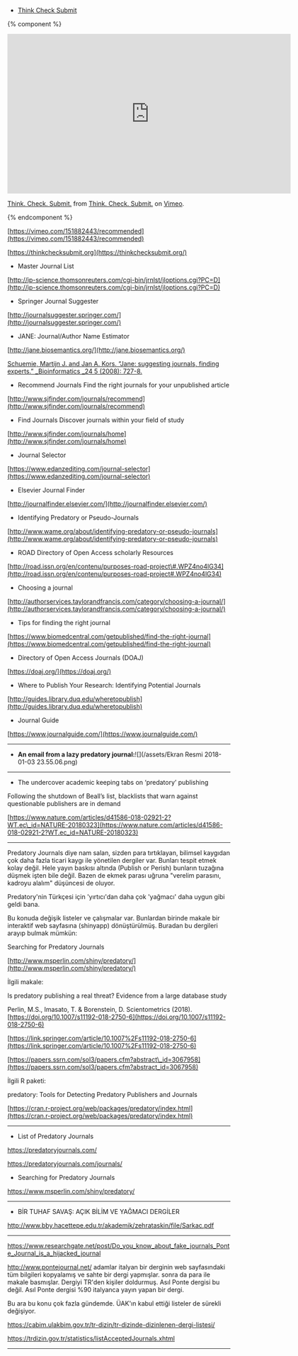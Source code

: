 * [Think Check Submit](https://thinkchecksubmit.org/)

{% component %}
<iframe src="https://player.vimeo.com/video/151882443" width="640" height="360" frameborder="0" webkitallowfullscreen mozallowfullscreen allowfullscreen></iframe>
<p><a href="https://vimeo.com/151882443">Think. Check. Submit.</a> from <a href="https://vimeo.com/user47851286">Think. Check. Submit.</a> on <a href="https://vimeo.com">Vimeo</a>.</p>
{% endcomponent %}


[https://vimeo.com/151882443/recommended](https://vimeo.com/151882443/recommended)

[https://thinkchecksubmit.org](https://thinkchecksubmit.org/)

* Master Journal List

[http://ip-science.thomsonreuters.com/cgi-bin/jrnlst/jloptions.cgi?PC=D](http://ip-science.thomsonreuters.com/cgi-bin/jrnlst/jloptions.cgi?PC=D)

* Springer Journal Suggester

[http://journalsuggester.springer.com/](http://journalsuggester.springer.com/)

* JANE: Journal/Author Name Estimator

[http://jane.biosemantics.org/](http://jane.biosemantics.org/)

[Schuemie, Martijn J. and Jan A. Kors. “Jane: suggesting journals, finding experts.”  \_Bioinformatics \_24 5 \(2008\): 727-8.](https://www.semanticscholar.org/paper/Jane-suggesting-journals-finding-experts-Schuemie-Kors/1a32dc12351667a021a1afffbb053282083b29b8)

* Recommend Journals Find the right journals for your unpublished article

[http://www.sjfinder.com/journals/recommend](http://www.sjfinder.com/journals/recommend)

* Find Journals Discover journals within your field of study

[http://www.sjfinder.com/journals/home](http://www.sjfinder.com/journals/home)

* Journal Selector

[https://www.edanzediting.com/journal-selector](https://www.edanzediting.com/journal-selector)

* Elsevier Journal Finder

[http://journalfinder.elsevier.com/](http://journalfinder.elsevier.com/)

* Identifying Predatory or Pseudo-Journals

[http://www.wame.org/about/identifying-predatory-or-pseudo-journals](http://www.wame.org/about/identifying-predatory-or-pseudo-journals)

* ROAD Directory of Open Access scholarly Resources

[http://road.issn.org/en/contenu/purposes-road-project\#.WPZ4no4lG34](http://road.issn.org/en/contenu/purposes-road-project#.WPZ4no4lG34)

* Choosing a journal

[http://authorservices.taylorandfrancis.com/category/choosing-a-journal/](http://authorservices.taylorandfrancis.com/category/choosing-a-journal/)

* Tips for finding the right journal

[https://www.biomedcentral.com/getpublished/find-the-right-journal](https://www.biomedcentral.com/getpublished/find-the-right-journal)

* Directory of Open Access Journals \(DOAJ\)

[https://doaj.org/](https://doaj.org/)

* Where to Publish Your Research: Identifying Potential Journals

[http://guides.library.duq.edu/wheretopublish](http://guides.library.duq.edu/wheretopublish)

* Journal Guide

[https://www.journalguide.com/](https://www.journalguide.com/)

---

* **An email from a lazy predatory journal:**![](/assets/Ekran Resmi 2018-01-03 23.55.06.png)

---

* The undercover academic keeping tabs on ‘﻿predatory’ publishing

Following the shutdown of Beall’s list, blacklists that warn against questionable publishers are in demand

[https://www.nature.com/articles/d41586-018-02921-2?WT.ec\_id=NATURE-20180323](https://www.nature.com/articles/d41586-018-02921-2?WT.ec_id=NATURE-20180323)

---

Predatory Journals diye nam salan, sizden para tırtıklayan, bilimsel kaygıdan çok daha fazla ticari kaygı ile yönetilen dergiler var. Bunları tespit etmek kolay değil. Hele yayın baskısı altında \(Publish or Perish\) bunların tuzağına düşmek işten bile değil. Bazen de ekmek parası uğruna "verelim parasını, kadroyu alalım" düşüncesi de oluyor.

Predatory'nin Türkçesi için 'yırtıcı'dan daha çok 'yağmacı' daha uygun gibi geldi bana.

Bu konuda değişik listeler ve çalışmalar var. Bunlardan birinde makale bir interaktif web sayfasına \(shinyapp\) dönüştürülmüş. Buradan bu dergileri arayıp bulmak mümkün:

Searching for Predatory Journals

[http://www.msperlin.com/shiny/predatory/](http://www.msperlin.com/shiny/predatory/)

İlgili makale:

Is predatory publishing a real threat? Evidence from a large database study

Perlin, M.S., Imasato, T. & Borenstein, D. Scientometrics \(2018\). [https://doi.org/10.1007/s11192-018-2750-6](https://doi.org/10.1007/s11192-018-2750-6)

[https://link.springer.com/article/10.1007%2Fs11192-018-2750-6](https://link.springer.com/article/10.1007%2Fs11192-018-2750-6)

[https://papers.ssrn.com/sol3/papers.cfm?abstract\_id=3067958](https://papers.ssrn.com/sol3/papers.cfm?abstract_id=3067958)

İlgili R paketi:

predatory: Tools for Detecting Predatory Publishers and Journals

[https://cran.r-project.org/web/packages/predatory/index.html](https://cran.r-project.org/web/packages/predatory/index.html)

---

* List of Predatory Journals

https://predatoryjournals.com/

https://predatoryjournals.com/journals/

* Searching for Predatory Journals

https://www.msperlin.com/shiny/predatory/

---

* BİR TUHAF SAVAŞ: AÇIK BİLİM VE YAĞMACI DERGİLER 

http://www.bby.hacettepe.edu.tr/akademik/zehrataskin/file/Sarkac.pdf

---

https://www.researchgate.net/post/Do_you_know_about_fake_journals_Ponte_Journal_is_a_hijacked_journal

http://www.pontejournal.net/ adamlar italyan bir derginin web sayfasındaki tüm bilgileri kopyalamış ve sahte bir dergi yapmışlar. sonra da para ile makale basmışlar. Dergiyi TR'den kişiler doldurmuş. Asıl Ponte dergisi bu değil. Asıl Ponte dergisi %90 italyanca yayın yapan bir dergi.

Bu ara bu konu çok fazla gündemde. ÜAK'ın kabul ettiği listeler de sürekli değişiyor.

https://cabim.ulakbim.gov.tr/tr-dizin/tr-dizinde-dizinlenen-dergi-listesi/

https://trdizin.gov.tr/statistics/listAcceptedJournals.xhtml

---

